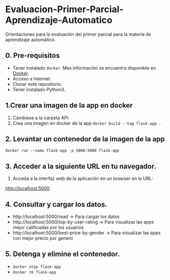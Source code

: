 # Evaluacion-Primer-Parcial-Aprendizaje-Automatico

Orientaciones para la evaluación del primer parcial para la materia de aprendizaje automático.

## 0. Pre-requisitos
* Tener instalado `docker`. Mas información se encuentra disponible en [Docker](https://www.docker.com/community-edition).
* Acceso a Internet.
* Clonar este repositorio.
* Tener instalado Python3.

## 1.Crear una imagen de la app en docker
1. Cámbiese a la carpeta API
2. Crea una imagen en docker de la app `docker build --tag flask-app .`

## 2. Levantar un contenedor de la imagen de la app
`docker run --name flask-app -p 5000:5000 flask-app`

## 3. Acceder a la siguiente URL en tu navegador.
1. Acceda a la interfaz web de la aplicación en un browser en la URL:

[http://localhost:5000](http://localhost:5000)

## 4. Consultar y cargar los datos.
* http://localhost:5000/read -> Para cargar los datos
* http://localhost:5000/top-by-user-rating -> Para visualizar las apps mejor calificadas por los usuarios
* http://localhost:5000/best-price-by-gender -> Para visualizar las apps con mejor precio por genero

## 5. Detenga y elimine el contenedor.
* `docker stop flask-app`
* `docker rm flask-app`
